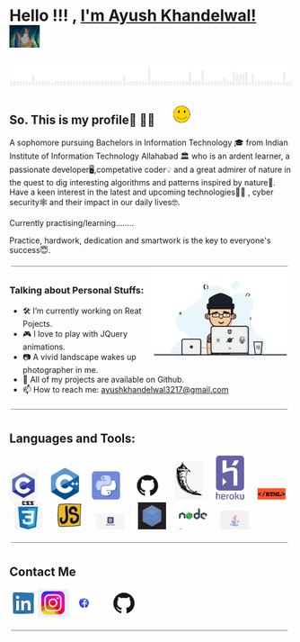# Hello !!! , [I'm Ayush Khandelwal!](https://www.linkedin.com/in/ayush-khandelwal-741a88194/) &nbsp; &nbsp; <img src=images/hello.gif height="40px">
<img src="images/huiii.gif" width="1200px"></h2>

## So. This is my profile🥱 💁‍♂️ &nbsp; &nbsp; &nbsp;<img src="images/smile.gif" width="35px">


A sophomore  pursuing Bachelors in Information Technology 🎓 from Indian Institute of Information Technology Allahabad 🏛 who is an ardent learner, a passionate developer🖥️,competative coder💡 and a great admirer of nature in the quest to dig interesting algorithms and patterns inspired by nature🌿. Have a keen interest in the latest and upcoming technologies👨‍💻 , cyber security🕸️  and their impact in our daily lives🤓.

Currently practising/learning........

Practice, hardwork, dedication and smartwork is the key to everyone's success😇.

<img src="images/border.gif" width="1100px" height="10px">


<img align="right" width="255" alt="" src="images/dev.gif" />

### Talking about Personal Stuffs:
- 🛠 I’m currently working on Reat Pojects.
- 🎮 I love to play with JQuery animations.
- 📷 A vivid landscape wakes up photographer in me.
- 👾 All of my projects are available on Github.
- 📫 How to reach me: ayushkhandelwal3217@gmail.com



<img src="images/border.gif" width="1100px" height="10px"></h2>

## Languages and Tools:
                                                                                   
<img src="images/c.png" width="50px">&nbsp; &nbsp; &nbsp;
<img src="images/cpp.png" width="50px">&nbsp; &nbsp; &nbsp;
<img src="images/python.gif" width="50px">&nbsp; &nbsp; &nbsp;
<img src="images/github.png" width="50px">&nbsp; &nbsp; &nbsp;
<img src="images/flask.png" width="50px">&nbsp; &nbsp; &nbsp;
<img src="images/heroku.png" width="50px">&nbsp; &nbsp; &nbsp;
<img src="images/html.gif" width="50px">&nbsp; &nbsp; &nbsp;
<img src="images/css.jpg" width="50px">&nbsp; &nbsp; &nbsp;
<img src="images/javascript.gif" width="50px">&nbsp; &nbsp; &nbsp;
<img src="images/bootstrap.jpg" width="50px">&nbsp; &nbsp; &nbsp;
<img src="images/webpack.gif" width="50px">&nbsp; &nbsp; &nbsp;
<img src="images/nodeJS.gif" width="50px">&nbsp; &nbsp; &nbsp;
<img src="images/java.png" width="50px">&nbsp; &nbsp; &nbsp;



<img src="images/border.gif" width="1100px" height="10px"></h2>

## Contact Me <br>
[<img align="left" alt="https://www.linkedin.com/in/ayush-khandelwal-741a88194/" height="50px" src="images/linkedin.gif" />][linkedin]&nbsp; &nbsp; &nbsp;
[<img src="images/github.png" height="50px">][github]&nbsp; &nbsp; &nbsp;
[<img align="left" alt="https://www.instagram.com/lens_ified/" height="50px" src="images/insta.gif" />][instagram]&nbsp; &nbsp; &nbsp;
[<img align="left" alt="https://www.facebook.com/ayush.khandelwal.92317" height="50px" src="images/facebook.gif" />][facebook]&nbsp; &nbsp; &nbsp;
<br/>




<img src="images/border.gif" width="1100px" height="10px"></h2>




[linkedin]:https://www.linkedin.com/in/ayush-khandelwal-741a88194/
[github]:https://github.com/Ayush-Khandelwal-007/
[instagram]:https://www.instagram.com/lens_ified/
[facebook]:https://www.facebook.com/ayush.khandelwal.92317